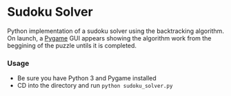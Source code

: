 # Sudoku Solver

Python implementation of a sudoku solver using the backtracking algorithm.
On launch, a [Pygame](https://github.com/pygame/pygame) GUI appears showing the algorithm
work from the beggining of the puzzle untils it is completed.

### Usage

- Be sure you have Python 3 and Pygame installed
- CD into the directory and run `python sudoku_solver.py`
